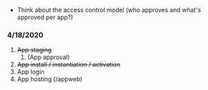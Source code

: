 - Think about the access control model (who approves and what's approved per app?)




### 4/18/2020
1. ~~App staging~~
    1. (App approval)
2. ~~App install / instantiation / activation~~
4. App login
5. App hosting (/appweb)
